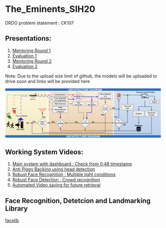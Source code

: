 # The_Eminents_SIH20
DRDO problem statement : CK107

## Presentations:
1. [Mentoring Round 1](https://docs.google.com/presentation/d/1JpAM2P1-tQsl0CLRXI1motFGd-Of0Le9biGocfPqXtI/edit?usp=sharing)
2. [Evaluation 1](https://docs.google.com/presentation/d/1pEVlwwu2-JOlWprnSV_JK0gIXVsVW0xo8oqTwxj058Q/edit?usp=sharing)
3. [Mentoring Round 2](https://docs.google.com/presentation/d/1rV70mG8RfgZws-FTiIC4uYaszToLbrYtrcF6n0VUKJA/edit?usp=sharing)
4. [Evaluation 2](https://docs.google.com/presentation/d/1N0-ZA_u7zO1kydoAzXa30THrqQDbs3YrOl58wEEp7AQ/edit?usp=sharing)

Note: Due to the upload size limit of github, the models will be uploaded to drive soon and links will be provided here

![ARCHITECTURE](https://github.com/DevashishPrasad/CK107_The_Eminents/blob/master/Backend/arch.png)

## Working System Videos:
1. [Main system with dashboard : Check from 0:48 timestamp](https://drive.google.com/file/d/1CKFuuNxYoGvLC774Imi57ELnhj1nglB3/view?usp=sharing)
2. [Anti Piggy Backing using head detection](https://drive.google.com/file/d/15xvO4DSC-QX-io-buIkuqxhP9Q_Ft7PZ/view?usp=sharing)
3. [Robust Face Recognition : Multiple light conditions](https://drive.google.com/file/d/1SJ0D9UGm2fpM1qwKUofipUv16SzYIiOL/view?usp=sharing)
4. [Robust Face Detection : Crowd recognition](https://drive.google.com/file/d/14DY8iUeHbCisbWC4SSSmVy-8hQlVEifL/view?usp=sharing)
5. [Automated Video saving for future retrieval](https://drive.google.com/file/d/1bsWyBIdbzf_2wNUIp99aAHzMdOdPYw5O/view?usp=sharing)

## Face Recognition, Detetcion and Landmarking Library
[facelib](https://drive.google.com/file/d/1CKFuuNxYoGvLC774Imi57ELnhj1nglB3/view?usp=sharing)
